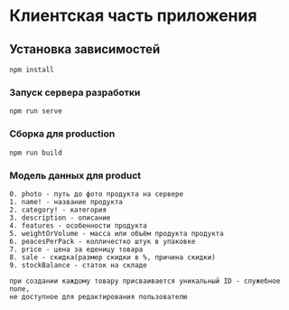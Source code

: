 # Клиентская часть приложения

## Установка зависимостей
```
npm install
```

### Запуск сервера разработки
```
npm run serve
```

### Сборка для production
```
npm run build
```


### Модель данных для product
```
0. photo - путь до фото продукта на сервере
1. name! - название продукта
2. category! - категория
3. description - описание
4. features - особенности продукта
5. weightOrVolume - масса или объём продукта продукта
6. peacesPerPack - колличестко штук в упаковке
7. price - цена за еденицу товара
8. sale - скидка(размер скидки в %, причина скидки)
9. stockBalance - статок на складе

при создании каждому товару присваивается уникальный ID - служебное поле,
не доступное для редактирования пользователю

```
